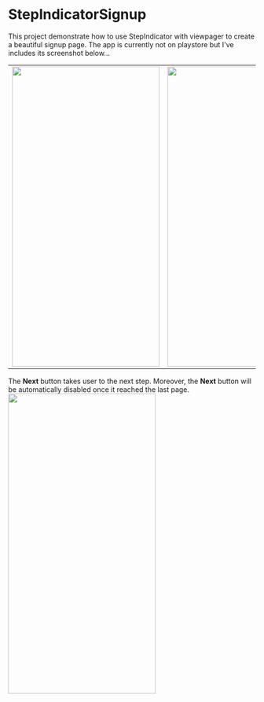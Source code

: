 # StepIndicatorSignup
This project demonstrate how to use StepIndicator with viewpager to create a beautiful signup page. The app is currently not on playstore but I've includes its screenshot below...

<table border="0"><tr><td>
<img height="610" width="300" src="https://firebasestorage.googleapis.com/v0/b/firesample-12a1e.appspot.com/o/githubimages%2Fdevice-2018-04-05-171351.png?alt=media&token=9adf2400-7df1-490c-85d0-563223768671"></img></td><td>
<img height="610" width="300" src="https://firebasestorage.googleapis.com/v0/b/firesample-12a1e.appspot.com/o/githubimages%2Fdevice-2018-04-05-171436.png?alt=media&token=dd29ce2d-cb99-4ee7-b180-91732c466656"></img></td></tr></table>

The <B>Next</b> button takes user to the next step. Moreover, the <b>Next</b> button will be automatically disabled once it reached the last page. <br/>
<img height="610" width="300" src="https://firebasestorage.googleapis.com/v0/b/firesample-12a1e.appspot.com/o/githubimages%2Fdevice-2018-04-05-171458.png?alt=media&token=cfc8f19f-cf1c-4745-8c22-04c57dc53a19"></img>

